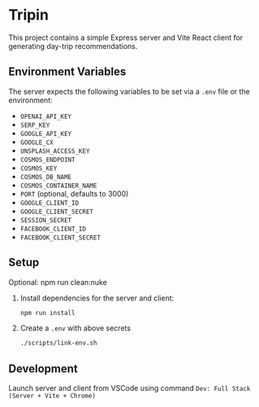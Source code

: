 # Tripin

This project contains a simple Express server and Vite React client for generating day-trip recommendations.

## Environment Variables
The server expects the following variables to be set via a `.env` file or the environment:

- `OPENAI_API_KEY`
- `SERP_KEY`
- `GOOGLE_API_KEY`
- `GOOGLE_CX`
- `UNSPLASH_ACCESS_KEY`
- `COSMOS_ENDPOINT`
- `COSMOS_KEY`
- `COSMOS_DB_NAME`
- `COSMOS_CONTAINER_NAME`
- `PORT` (optional, defaults to 3000)
- `GOOGLE_CLIENT_ID`
- `GOOGLE_CLIENT_SECRET`
- `SESSION_SECRET`
- `FACEBOOK_CLIENT_ID`
- `FACEBOOK_CLIENT_SECRET`

## Setup
Optional: npm run clean:nuke 
1. Install dependencies for the server and client:
   ```bash
   npm run install
   ```
2. Create a `.env` with above secrets
   ```bash
   ./scripts/link-env.sh
   ```

## Development
Launch server and client from VSCode using command `Dev: Full Stack (Server + Vite + Chrome)`
